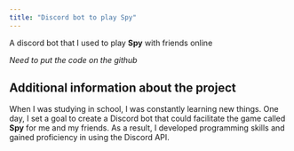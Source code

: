 ```yaml
---
title: "Discord bot to play Spy"
---
```


A discord bot that I used to play **Spy** with friends online

*Need to put the code on the github*

## Additional information about the project

When I was studying in school, I was constantly learning new things. One day, I set a goal to create a Discord bot that could facilitate the game called **Spy** for me and my friends. As a result, I developed programming skills and gained proficiency in using the Discord API.